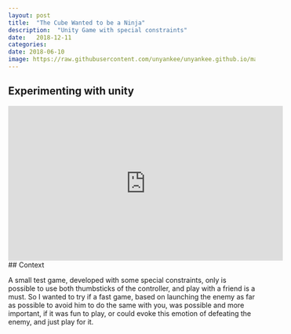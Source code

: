 ```yaml
---
layout: post
title:  "The Cube Wanted to be a Ninja"
description:  "Unity Game with special constraints"
date:   2018-12-11
categories: 
date: 2018-06-10 
image: https://raw.githubusercontent.com/unyankee/unyankee.github.io/master/assets/gameJam/Screenshot_16.png
---
```


## Experimenting with unity
<center>
<iframe width="560" height="315" src="https://www.youtube.com/embed/q-Z1THYuJPo" frameborder="0" allow="accelerometer; autoplay; encrypted-media; gyroscope; picture-in-picture" allowfullscreen></iframe>
</center>
## Context

A small test game, developed with some special constraints, only is possible to use both thumbsticks of the controller, and play with a friend
is a must. So I wanted to try if a fast game, based on launching the enemy as far as possible to avoid him to do the same with you, was possible and
more important, if it was fun to play, or could evoke this emotion of defeating the enemy, and just play for it. 

